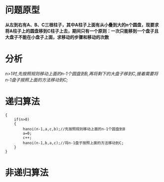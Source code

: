 # 问题原型
**从左到右有A、B、C三根柱子，其中A柱子上面有从小叠到大的n个圆盘，现要求将A柱子上的圆盘移到C柱子上去，期间只有一个原则：一次只能移到一个盘子且大盘子不能在小盘子上面，求移动的步骤和移动的次数**  
# 分析
*n>1时,先按照规则移动上面的n-1个圆盘到B,再将剩下的大盘子移到C,接着需要将n-1盘子按照上面的方法移动到C;*

# 递归算法
```  
{
    if(n>0)
    {
        hanoi(n-1,a,c,b);//先按照规则移动上面的n-1个圆盘到B
        a=0;
        c++;
        hanoi(n-1,b,a,c);//将n-1盘子按照上面的方法移动到C;
    }
}
```
# 非递归算法

